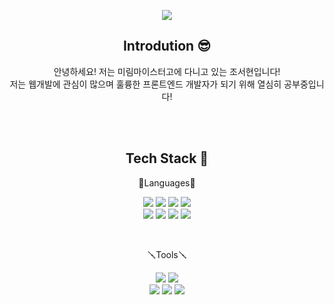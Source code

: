 <div align="center">
<p>
 <img src="https://capsule-render.vercel.app/api?type=waving&color=auto&height=250&section=header&text=Hi!%20I'm%20Seohyun&fontSize=90" />
</p>

 
## Introdution 😎
안녕하세요! 저는 미림마이스터고에 다니고 있는 조서현입니다! <br>
저는 웹개발에 관심이 많으며 훌륭한 프론트엔드 개발자가 되기 위해 열심히 공부중입니다!

<br><br>

## Tech Stack 📖
<p>🧸Languages🧸</p>
<p>
  <img src="https://img.shields.io/badge/HTML5-E34F26?style=flat&logo=HTML5&logoColor=white" />
  <img src="https://img.shields.io/badge/JavaScript-F7DF1E?style=flat&logo=JavaScript&logoColor=white" />
  <img src="https://img.shields.io/badge/CSS3-1572B6?style=flat&logo=CSS3&logoColor=white" /> 
 <img src="https://img.shields.io/badge/React-61DAFB?style=flat&logo=react&logoColor=white" /><br>
  <img src="https://img.shields.io/badge/python-3776AB?style=flat&logo=java&logoColor=white" />
  <img src="https://img.shields.io/badge/java-007396?style=flat&logo=java&logoColor=white" />
  <img src="https://img.shields.io/badge/c-A8B9CC?style=flat&logo=c&logoColor=white" />
  <img src="https://img.shields.io/badge/kotlin-7F52FF?style=flat&logo=kotlin&logoColor=white" />
</p><br>
<p>🪛Tools🪛</p>
<p>
  <img src="https://img.shields.io/badge/intelliJ IDEA-000000?style=flat&logo=intelliJ IDEA&logoColor=white" />
  <img src="https://img.shields.io/badge/Visual Studio Code-007ACC?style=flat&logo=Visual Studio Code&logoColor=white" /> <br>
  <img src="https://img.shields.io/badge/Visual Studio-5C2D91?style=flat&logo=Visual Studio&logoColor=white" />
  <img src="https://img.shields.io/badge/PyCharm-000000?style=flat&logo=PyCharm&logoColor=white" />
  <img src="https://img.shields.io/badge/Android Studio-3DDC84?style=flat&logo=Android Studio&logoColor=white" />
</p>
<br>
</div>

